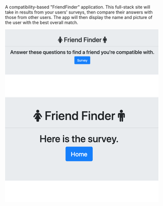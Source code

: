 A compatibility-based "FriendFinder" application. This full-stack site will take in results from your users' surveys, then compare their answers with those from other users. The app will then display the name and picture of the user with the best overall match.

<img src= "./app/public/ff1.png">

<img src= "/app/public/ff2.png">
